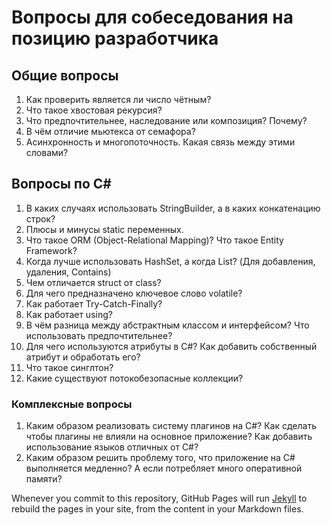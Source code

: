 # Вопросы для собеседования на позицию разработчика

## Общие вопросы
1. Как проверить является ли число чётным?
2. Что такое хвостовая рекурсия?
3. Что предпочтительнее, наследование или композиция? Почему?
4. В чём отличие мьютекса от семафора?
5. Асинхронность и многопоточность. Какая связь между этими словами?


## Вопросы по C#

1. В каких случаях использовать StringBuilder, а в каких конкатенацию строк?
2. Плюсы и минусы static переменных. 
3. Что такое ORM (Object-Relational Mapping)? Что такое Entity Framework?
4. Когда лучше использовать HashSet<string>, а когда List<string>? (Для добавления, удаления, Contains)
5. Чем отличается struct от class?
6. Для чего предназначено ключевое слово volatile?
7. Как работает Try-Catch-Finally?
8. Как работает using?
9. В чём разница между абстрактным классом и интерфейсом? Что использовать предпочтительнее?
10. Для чего используются атрибуты в C#? Как добавить собственный атрибут и обработать его?
11. Что такое синглтон?
12. Какие существуют потокобезопасные коллекции?

### Комплексные вопросы
1. Каким образом реализовать систему плагинов на C#? Как сделать чтобы плагины не влияли на основное приложение? Как добавить использование языков отличных от C#?
2. Каким образом решить проблему того, что приложение на C# выполняется медленно? А если потребляет много оперативной памяти?

Whenever you commit to this repository, GitHub Pages will run [Jekyll](https://jekyllrb.com/) to rebuild the pages in your site, from the content in your Markdown files.

